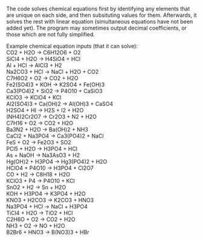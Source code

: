 The code solves chemical equations first by identifying any elements that are unique on each side, and then subsituting values for them. 
Afterwards, it solves the rest with linear equation (simultaneous equations have not been added yet).
The program may sometimes output decimal coefficients, or those which are not fully simplified.

Example chemical equation inputs (that it can solve):                                                                                                                                                            
  CO2 + H2O -> C6H12O6 + O2                                                                                                                                                            
  SiCl4 + H2O -> H4SiO4 + HCl                                                                                                                                                            
  Al + HCl -> AlCl3 + H2                                                                                                                                                            
  Na2CO3 + HCl -> NaCl + H2O + CO2                                                                                                                                                            
  C7H6O2 + O2 -> CO2 + H2O                                                                                                                                                            
  Fe2(SO4)3 + KOH -> K2SO4 + Fe(OH)3                                                                                                                                                            
  Ca3(PO4)2 + SiO2 -> P4O10 + CaSiO3                                                                                                                                                            
  KClO3 -> KClO4 + KCl                                                                                                                                                            
  Al2(SO4)3 + Ca(OH)2 -> Al(OH)3 + CaSO4                                                                                                                                                            
  H2SO4 + HI -> H2S + I2 + H2O                                                                                                                                                            
  (NH4)2Cr2O7 -> Cr2O3 + N2 + H2O                                                                                                                                                                   
  C7H16 + O2 -> CO2 + H2O                                                                                                                                                            
  Ba3N2 + H2O -> Ba(OH)2 + NH3                                                                                                                                                            
  CaCl2 + Na3PO4 -> Ca3(PO4)2 + NaCl                                                                                                                                                            
  FeS + O2 -> Fe2O3 + SO2                                                                                                                                                            
  PCl5 + H2O -> H3PO4 + HCl                                                                                                                                                            
  As + NaOH -> Na3AsO3 + H2                                                                                                                                                            
  Hg(OH)2 + H3PO4 -> Hg3(PO4)2 + H2O                                                                                                                                                            
  HClO4 + P4O10 -> H3PO4 + Cl2O7                                                                                                                                                            
  CO + H2 -> C8H18 + H2O                                                                                                                                                            
  KClO3 + P4 -> P4O10 + KCl                                                                                                                                                            
  SnO2 + H2 -> Sn + H2O                                                                                                                                                            
  KOH + H3PO4 -> K3PO4 + H2O                                                                                                                                                            
  KNO3 + H2CO3 -> K2CO3 + HNO3                                                                                                                                                            
  Na3PO4 + HCl -> NaCl + H3PO4                                                                                                                                                            
  TiCl4 + H2O -> TiO2 + HCl                                                                                                                                                            
  C2H6O + O2 -> CO2 + H2O                                                                                                                                                            
  NH3 + O2 -> NO + H2O                                                                                                                                                            
  B2Br6 + HNO3 -> B(NO3)3 + HBr
